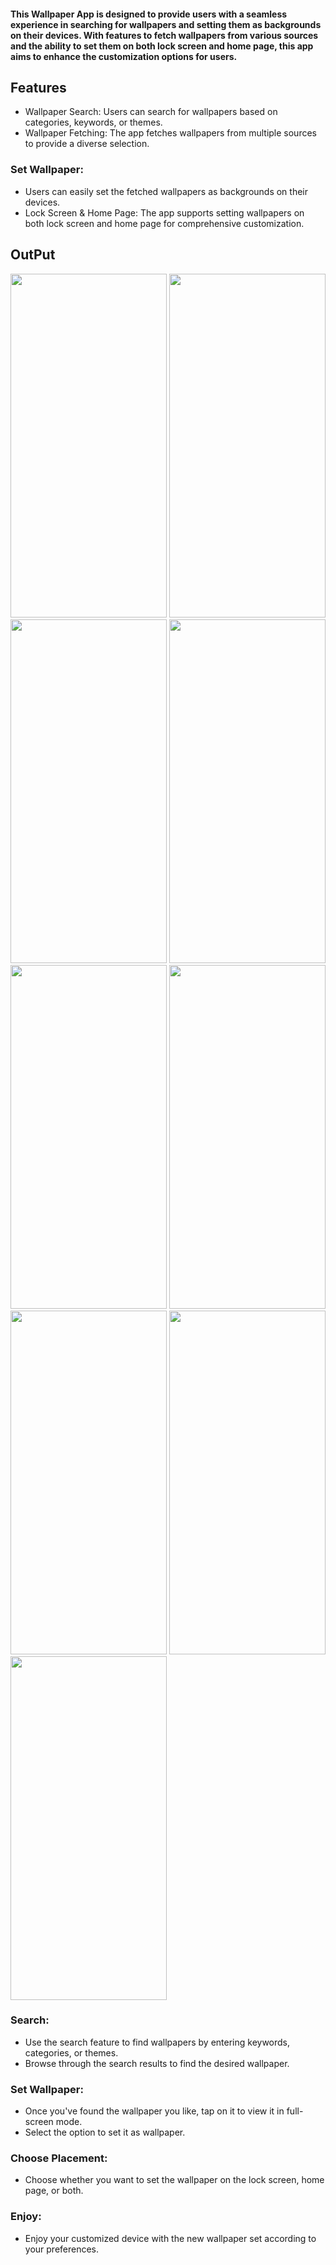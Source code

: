 #### This Wallpaper App is designed to provide users with a seamless experience in searching for wallpapers and setting them as backgrounds on their devices. With features to fetch wallpapers from various sources and the ability to set them on both lock screen and home page, this app aims to enhance the customization options for users.

## Features
- Wallpaper Search: Users can search for wallpapers based on categories, keywords, or themes.
- Wallpaper Fetching: The app fetches wallpapers from multiple sources to provide a diverse selection.
### Set Wallpaper: 
- Users can easily set the fetched wallpapers as backgrounds on their devices.
- Lock Screen & Home Page: The app supports setting wallpapers on both lock screen and home page for comprehensive customization.

## OutPut

<img src="https://github.com/Vinisha0306/wallpaper_app/assets/143987696/a8551fe8-394a-4c76-a885-faaccfe557f3" width="250" height="550">
<img src="https://github.com/Vinisha0306/wallpaper_app/assets/143987696/3ec2a05a-63f1-4e16-862d-8ed6d428fba9" width="250" height="550">
<img src="https://github.com/Vinisha0306/wallpaper_app/assets/143987696/1a925bba-9f00-47fa-968a-985466124e09" width="250" height="550">
<img src="https://github.com/Vinisha0306/wallpaper_app/assets/143987696/9aec6f7c-eb64-4b36-aca2-dee41cf19596" width="250" height="550">
<img src="https://github.com/Vinisha0306/wallpaper_app/assets/143987696/2fe90bcf-196a-48c9-8c87-c0a2a0e87591" width="250" height="550">
<img src="https://github.com/Vinisha0306/wallpaper_app/assets/143987696/4ecdadba-5437-4c26-a785-90b630ff317a" width="250" height="550">
<img src="https://github.com/Vinisha0306/wallpaper_app/assets/143987696/eb8f562e-80fb-4d0b-845e-0761b90c1464" width="250" height="550">
<img src="https://github.com/Vinisha0306/wallpaper_app/assets/143987696/b79d0422-de36-4528-8151-1442c0270772" width="250" height="550">
<img src="https://github.com/Vinisha0306/wallpaper_app/assets/143987696/1e809712-eba3-4c08-85e2-54dccc61edeb" width="250" height="550">

### Search:

- Use the search feature to find wallpapers by entering keywords, categories, or themes.
- Browse through the search results to find the desired wallpaper.
### Set Wallpaper:

- Once you've found the wallpaper you like, tap on it to view it in full-screen mode.
- Select the option to set it as wallpaper.
### Choose Placement:

- Choose whether you want to set the wallpaper on the lock screen, home page, or both.
### Enjoy:

- Enjoy your customized device with the new wallpaper set according to your preferences.
